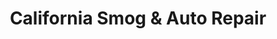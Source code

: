 ---
title: "California Smog & Auto Repair"
url: /livingston/california-smog-und-auto-repair/
shop: Autowerkstatt
---